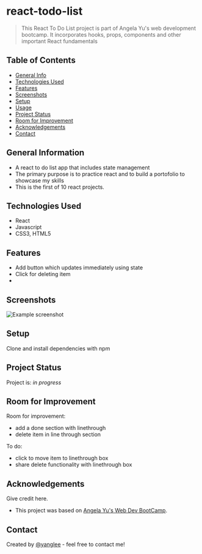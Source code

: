 # react-todo-list
> This React To Do List project is part of Angela Yu's web development bootcamp. It incorporates hooks, props, components and other important React fundamentals

## Table of Contents
* [General Info](#general-information)
* [Technologies Used](#technologies-used)
* [Features](#features)
* [Screenshots](#screenshots)
* [Setup](#setup)
* [Usage](#usage)
* [Project Status](#project-status)
* [Room for Improvement](#room-for-improvement)
* [Acknowledgements](#acknowledgements)
* [Contact](#contact)
<!-- * [License](#license) -->


## General Information
- A react to do list app that includes state management
- The primary purpose is to practice react and to build a portofolio to showcase my skills
- This is the first of 10 react projects. 



## Technologies Used
- React
- Javascript
- CSS3, HTML5


## Features

- Add button which updates immediately using state
- Click for deleting item
- 


## Screenshots
![Example screenshot](./img/screenshot.png)

## Setup
Clone and install dependencies with npm 

## Project Status
Project is: _in progress_ 

## Room for Improvement

Room for improvement:
- add a done section with linethrough
- delete item in line through section

To do:
- click to move item to linethrough box
- share delete functionality with linethrough box


## Acknowledgements
Give credit here.
- This project was based on [Angela Yu's Web Dev BootCamp](https://appbrewery.com/p/the-complete-web-development-course).


## Contact
Created by [@yanglee](https://celalkincross.github.io/) - feel free to contact me!


<!-- Optional -->
<!-- ## License -->
<!-- This project is open source and available under the [... License](). -->

<!-- You don't have to include all sections - just the one's relevant to your project -->